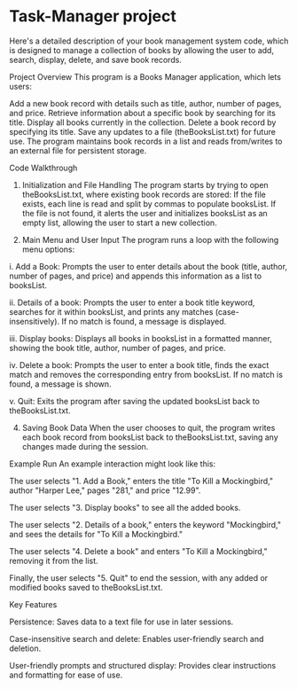 # Task-Manager project
Here's a detailed description of your book management system code, which is designed to manage a collection of books by allowing the user to add, search, display, delete, and save book records.

Project Overview
This program is a Books Manager application, which lets users:

Add a new book record with details such as title, author, number of pages, and price.
Retrieve information about a specific book by searching for its title.
Display all books currently in the collection.
Delete a book record by specifying its title.
Save any updates to a file (theBooksList.txt) for future use.
The program maintains book records in a list and reads from/writes to an external file for persistent storage.

Code Walkthrough
1. Initialization and File Handling
The program starts by trying to open theBooksList.txt, where existing book records are stored:
If the file exists, each line is read and split by commas to populate booksList.
If the file is not found, it alerts the user and initializes booksList as an empty list, allowing the user to start a new collection.

2. Main Menu and User Input
The program runs a loop with the following menu options:

i. Add a Book: Prompts the user to enter details about the book (title, author, number of pages, and price) and appends this information as a list to booksList.

ii. Details of a book: Prompts the user to enter a book title keyword, searches for it within booksList, and prints any matches (case-insensitively). If no match is found, a message is displayed.

iii. Display books: Displays all books in booksList in a formatted manner, showing the book title, author, number of pages, and price.

iv. Delete a book: Prompts the user to enter a book title, finds the exact match and removes the corresponding entry from booksList. If no match is found, a message is shown.

v. Quit: Exits the program after saving the updated booksList back to theBooksList.txt.

4. Saving Book Data
When the user chooses to quit, the program writes each book record from booksList back to theBooksList.txt, saving any changes made during the session.

Example Run
An example interaction might look like this:

The user selects "1. Add a Book," enters the title "To Kill a Mockingbird," author "Harper Lee," pages "281," and price "12.99".

The user selects "3. Display books" to see all the added books.

The user selects "2. Details of a book," enters the keyword "Mockingbird," and sees the details for "To Kill a Mockingbird."

The user selects "4. Delete a book" and enters "To Kill a Mockingbird," removing it from the list.

Finally, the user selects "5. Quit" to end the session, with any added or modified books saved to theBooksList.txt.

Key Features

Persistence: Saves data to a text file for use in later sessions.

Case-insensitive search and delete: Enables user-friendly search and deletion.

User-friendly prompts and structured display: Provides clear instructions and formatting for ease of use.

